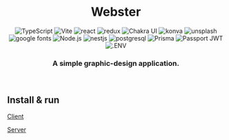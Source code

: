 <head>
    <div align="center">
        <h1 align="center">Webster</h1>
    </div>
</head>

<div align="center">
  <img alt="TypeScript" src="https://img.shields.io/badge/-TypeScript-3178C6.svg?style=for-the-badge&logo=TypeScript&logoColor=white" />
  <img alt="Vite" src="https://img.shields.io/badge/-Vite-646CFF.svg?style=for-the-badge&logo=Vite&logoColor=white" />
  <img alt="react" src="https://img.shields.io/badge/-React-61DAFB.svg?style=for-the-badge&logo=react&logoColor=black" />
  <img alt="redux" src="https://img.shields.io/badge/-Redux-764ABC.svg?style=for-the-badge&logo=redux&logoColor=white" />
  <img alt="Chakra UI" src="https://img.shields.io/badge/-Chakra%20UI-319795.svg?style=for-the-badge&logo=ChakraUI&logoColor=white" />
  <img alt="konva" src="https://img.shields.io/badge/-konva-0D83CD.svg?style=for-the-badge&logo=konva&logoColor=white" />
  <img alt="unsplash" src="https://img.shields.io/badge/-unsplash%20API-000000.svg?style=for-the-badge&logo=unsplash&logoColor=white" />
  <img alt="google fonts" src="https://img.shields.io/badge/-Google%20Fonts%20API-4285F4.svg?style=for-the-badge&logo=Google-Fonts&logoColor=white" />
  <img alt="Node.js" src="https://img.shields.io/badge/-Nodejs-339933.svg?style=for-the-badge&logo=node.js&logoColor=white" />
  <img alt="nestjs" src="https://img.shields.io/badge/-nestjs-E0234E.svg?style=for-the-badge&logo=nestjs&logoColor=white" />
  <img alt="postgresql" src="https://img.shields.io/badge/-postgresql-4169E1.svg?style=for-the-badge&logo=postgresql&logoColor=white" />
  <img alt="Prisma" src="https://img.shields.io/badge/-Prisma-2D3748.svg?style=for-the-badge&logo=prisma&logoColor=white" />
  <img alt="Passport JWT" src="https://img.shields.io/badge/-passport%20JWT-34E27A.svg?style=for-the-badge&logo=passport&logoColor=white" />
  <img alt=".ENV" src="https://img.shields.io/badge/-.ENV-ECD53F.svg?style=for-the-badge&logo=.ENV&logoColor=black" />
</div>

<div align="center">
  <h3>A simple graphic-design application.</h3>
</div>

<br/>

## Install & run

[Client](client/README.md)

[Server](server/README.md)
